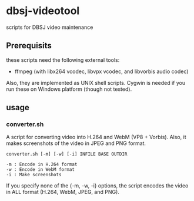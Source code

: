# dbsj-videotool
scripts for DBSJ video maintenance

## Prerequisits
these scripts need the following external tools:

- ffmpeg (with libx264 vcodec, libvpx vcodec, and libvorbis audio codec)

Also, they are implemented as UNIX shell scripts.  Cygwin is needed if you run these on Windows platform (though not tested).

## usage

### converter.sh

A script for converting video into H.264 and WebM (VP8 + Vorbis).  Also, it makes screenshots of the video in JPEG and PNG format.

```
converter.sh [-m] [-w] [-i] INFILE BASE OUTDIR

-m : Encode in H.264 format
-w : Encode in WebM format
-i : Make screenshots
```

If you specify none of the {-m, -w, -i} options, the script encodes the video in ALL format (H.264, WebM, JPEG, and PNG).
